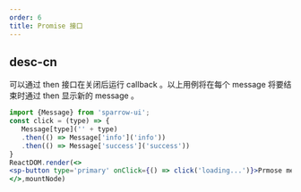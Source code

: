 ```yaml
---
order: 6
title: Promise 接口
---
```


## desc-cn
可以通过 then 接口在关闭后运行 callback 。以上用例将在每个 message 将要结束时通过 then 显示新的 message 。

```jsx
import {Message} from 'sparrow-ui';
const click = (type) => {
   Message[type]('' + type)
   .then(() => Message['info']('info'))
   .then(() => Message['success']('success'))
}
ReactDOM.render(<>
<sp-button type='primary' onClick={() => click('loading...')}>Prmose message</sp-button>
</>,mountNode)
```